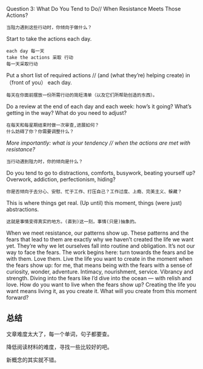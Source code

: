 Question 3: What Do You Tend to Do//  When Resistance Meets Those Actions?

```
当阻力遇到这些行动时，你倾向于做什么？
```



Start to take the actions each day. 

```
each day 每一天
take the actions 采取 行动
每一天采取行动
```



Put a short list of required actions // (and (what they’re) helping create) in （front of you） each day.

```
每天在你面前摆放一份所需行动的简短清单（以及它们所帮助创造的东西）。
```



Do a review at the end of each day and each week: how’s it going? What’s getting in the way? What do you need to adjust?

```
在每天和每星期结束时做一次审查,进展如何？
什么妨碍了你？你需要调整什么？
```



*More importantly: what is your tendency // when the actions are met with resistance?*

```
当行动遇到阻力时，你的倾向是什么？
```



Do you tend to go to distractions, comforts, busywork, beating yourself up? Overwork, addiction, perfectionism, hiding?

````
你是否倾向于去分心、安慰、忙于工作、打压自己？工作过度、上瘾、完美主义、躲藏？
````



This is where things get real. (Up until) this moment, things (were just) abstractions. 

```
这就是事情变得真实的地方。(直到)这一刻，事情(只是)抽象的。
```

When we meet resistance, our patterns show up. These patterns and the fears that lead to them are exactly why we haven’t created the life we want yet. They’re why we let ourselves fall into routine and obligation. It’s not our way to face the fears.
The work begins here: turn towards the fears and be with them. Love them. Live the life you want to create in the moment when the fears show up: for me, that means being with the fears with a sense of curiosity, wonder, adventure. Intimacy, nourishment, service. Vibrancy and strength. Diving into the fears like I’d dive into the ocean — with relish and love.
How do you want to live when the fears show up?
Creating the life you want means living it, as you create it.
What will you create from this moment forward?







## 总结

文章难度太大了，每一个单词，句子都要查。

降低阅读材料的难度，寻找一些比较好的吧。

新概念的其实就不错。